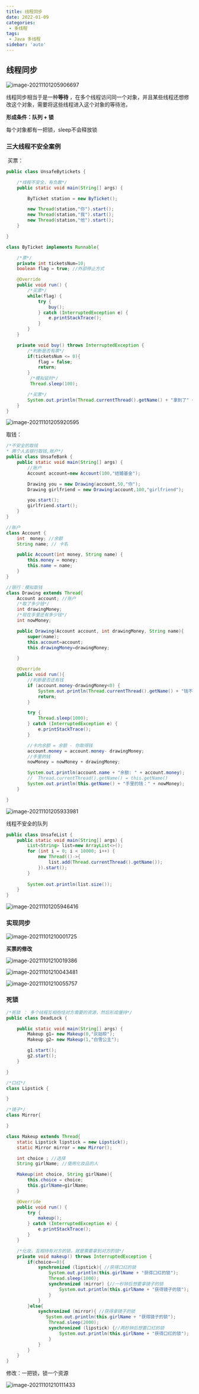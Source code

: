 ```yaml
---
title: 线程同步
date: 2022-01-09
categories:
 - 多线程
tags:
 - Java 多线程
sidebar: 'auto'
---
```


## 线程同步

![image-20211101205906697](https://gitee.com/yishenlaoban/git-typore/raw/master/images/image-20211101205906697.png)

线程同步相当于是一种**等待** ，在多个线程访问同一个对象，并且某些线程还想修改这个对象，需要将这些线程进入这个对象的等待池，

**形成条件：队列 + 锁**

每个对象都有一把锁，sleep不会释放锁





### 三大线程不安全案例

​    买票：

```java
public class UnsafeBytickets {

    /*线程不安全，有负数*/
    public static void main(String[] args) {

        ByTicket station = new ByTicket();

        new Thread(station,"你").start();
        new Thread(station,"我").start();
        new Thread(station,"他").start();
    }

}

class ByTicket implements Runnable{

    /*票*/
    private int ticketsNum=10;
    boolean flag = true; //外部停止方式

    @Override
    public void run() {
        /*买票*/
        while(flag) {
            try {
                buy();
            } catch (InterruptedException e) {
                e.printStackTrace();
            }
        }
    }

    private void buy() throws InterruptedException {
        /*判断是否有票*/
        if(ticketsNum <= 0){
            flag = false;
            return;
        }
         /*模拟延时*/
         Thread.sleep(100);

        /*买票*/
        System.out.println(Thread.currentThread().getName() + "拿到了" + ticketsNum--);
    }
}
```

![image-20211101205920595](https://gitee.com/yishenlaoban/git-typore/raw/master/images/image-20211101205920595.png)



取钱：

```java
/*不安全的取钱
* 两个人去银行取钱,账户*/
public class UnsafeBank {
    public static void main(String[] args) {
        //账户
        Account account=new Account(100,"结婚基金");

        Drawing you = new Drawing(account,50,"你");
        Drawing girlfriend = new Drawing(account,100,"girlfriend");

        you.start();
        girlfriend.start();
    }
}

//账户
class Account {
    int  money; //余额
    String name; // 卡名

    public Account(int money, String name) {
        this.money = money;
        this.name = name;
    }
}

//银行：模拟取钱
class Drawing extends Thread{
    Account account; //账户
    /*取了多少钱*/
    int drawingMoney;
    /*现在手里还有多少钱*/
    int nowMoney;

    public Drawing(Account account, int drawingMoney, String name){
        super(name);
        this.account=account;
        this.drawingMoney=drawingMoney;

    }

    @Override
    public void run(){
        //判断是否还有钱
        if (account.money-drawingMoney<0) {
            System.out.println(Thread.currentThread().getName() + "钱不够，去不了");
            return;
        }

        try {
            Thread.sleep(1000);
        } catch (InterruptedException e) {
            e.printStackTrace();
        }

        //卡内余额 = 余额 - 你取得钱
        account.money = account.money- drawingMoney;
        //手里的钱
        nowMoney = nowMoney + drawingMoney;

        System.out.println(account.name + "余额: " + account.money);
        //  Thread.currentThread().getName() = this.getName()
        System.out.println(this.getName() + "手里的钱：" + nowMoney);
    }

}
```

![image-20211101205933981](https://gitee.com/yishenlaoban/git-typore/raw/master/images/image-20211101205933981.png)



线程不安全的队列

  

```java
public class UnsafeList {
    public static void main(String[] args) {
        List<String> list=new ArrayList<>();
        for (int i = 0; i < 10000; i++) {
            new Thread(()->{
                list.add(Thread.currentThread().getName());
            }).start();
        }
        
        System.out.println(list.size());
    }
}
```

![image-20211101205946416](https://gitee.com/yishenlaoban/git-typore/raw/master/images/image-20211101205946416.png)







### 实现同步

![image-20211101210001725](https://gitee.com/yishenlaoban/git-typore/raw/master/images/image-20211101210001725.png)

  **买票的修改**

![image-20211101210019386](https://gitee.com/yishenlaoban/git-typore/raw/master/images/image-20211101210019386.png)



![image-20211101210043481](https://gitee.com/yishenlaoban/git-typore/raw/master/images/image-20211101210043481.png)

![image-20211101210055757](https://gitee.com/yishenlaoban/git-typore/raw/master/images/image-20211101210055757.png)



### 死锁

```java
/*死锁 ： 多个线程互相抱住对方需要的资源，然后形成僵持*/
public class DeadLock {

    public static void main(String[] args) {
        Makeup g1= new Makeup(0,"灰姑晾");
        Makeup g2= new Makeup(1,"白雪公主");

        g1.start();
        g2.start();
    }

}

/*口红*/
class Lipstick {

}

/*镜子*/
class Mirror{

}

class Makeup extends Thread{
    static Lipstick lipstick = new Lipstick();
    static Mirror mirror = new Mirror();

    int choice ; //选择
    String girlName; //使用化妆品的人

    Makeup(int choice, String girlName){
        this.choice = choice;
        this.girlName=girlName;
    }

    @Override
    public void run() {
        try {
            makeup();
        } catch (InterruptedException e) {
            e.printStackTrace();
        }
    }

    /*化妆，互相持有对方的锁，就是需要拿到对方的锁*/
    private void makeup() throws InterruptedException {
        if(choice==0){
            synchronized (lipstick){ //获得口红的锁
                System.out.println(this.girlName + "获得口红的锁");
                Thread.sleep(1000);
                synchronized (mirror) {//一秒钟后想要拿镜子的锁
                    System.out.println(this.girlName + "获得镜子的锁");
                }
            }
        }else{
            synchronized (mirror){ //获得拿镜子的锁
               System.out.println(this.girlName + "获得镜子的锁");
                Thread.sleep(2000);
                synchronized (lipstick) {//两秒钟后想要口红的锁
                    System.out.println(this.girlName + "获得口红的锁");
                }
            }
        }
    }
}
```

修改：一把锁，锁一个资源

![image-20211101210111433](https://gitee.com/yishenlaoban/git-typore/raw/master/images/image-20211101210111433.png)